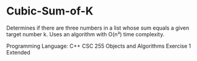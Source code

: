 # Cubic-Sum-of-K

Determines if there are three numbers in a list whose sum equals a given target number k. Uses an algorithm with O(n³) time complexity. 

Programming Language: C++
CSC 255 Objects and Algorithms Exercise 1 Extended
